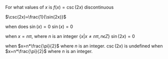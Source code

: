 For what values of $x$ is $f(x)=\csc(2x)$ discontinuous

$\csc(2x)=\frac{1}{\sin(2x)}$

when does $\sin(x)=0$
$\sin(x)=0$

when $x=n\pi$, where $n$ is an integer
$\{x|x\neq n\pi,n \epsilon Z\}$
$\sin(2x)=0$

when $x=n*\frac{\pi}{2}$ where $n$ is an integer.
$\csc(2x)$ is undefined when $x=n*\frac{\pi}{2}$ where $n$ is an integer.